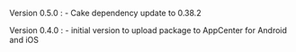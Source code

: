 Version 0.5.0 : 
    - Cake dependency update to 0.38.2

Version 0.4.0 : 
    - initial version to upload package to AppCenter for Android and iOS 
